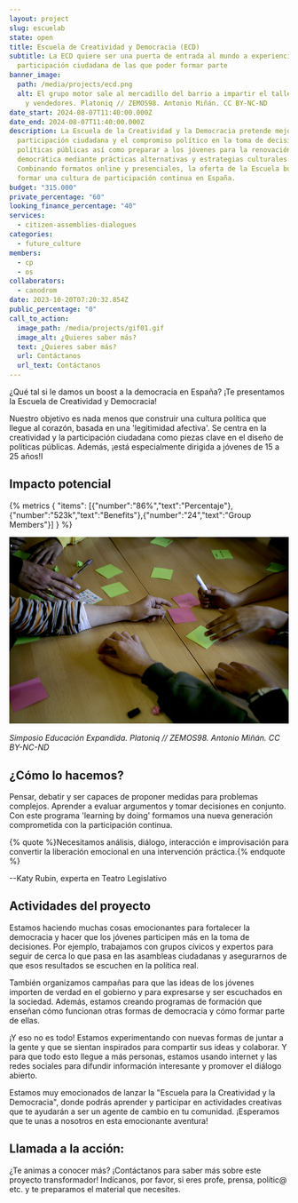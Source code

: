 ```yaml
---
layout: project
slug: escuelab
state: open
title: Escuela de Creatividad y Democracia (ECD)
subtitle: La ECD quiere ser una puerta de entrada al mundo a experiencias de
  participación ciudadana de las que poder formar parte
banner_image:
  path: /media/projects/ecd.png
  alt: El grupo motor sale al mercadillo del barrio a impartir el taller a vecinos
    y vendedores. Platoniq // ZEMOS98. Antonio Miñán. CC BY-NC-ND
date_start: 2024-08-07T11:40:00.000Z
date_end: 2024-08-07T11:40:00.000Z
description: La Escuela de la Creatividad y la Democracia pretende mejorar la
  participación ciudadana y el compromiso político en la toma de decisiones y
  políticas públicas así como preparar a los jóvenes para la renovación
  democrática mediante prácticas alternativas y estrategias culturales.
  Combinando formatos online y presenciales, la oferta de la Escuela busca
  formar una cultura de participación continua en España.
budget: "315.000"
private_percentage: "60"
looking_finance_percentage: "40"
services:
  - citizen-assemblies-dialogues
categories:
  - future_culture
members:
  - cp
  - os
collaborators:
  - canodrom
date: 2023-10-20T07:20:32.854Z
public_percentage: "0"
call_to_action:
  image_path: /media/projects/gif01.gif
  image_alt: ¿Quieres saber más?
  text: ¿Quieres saber más?
  url: Contáctanos
  url_text: Contáctanos
---
```

¿Qué tal si le damos un boost a la democracia en España? ¡Te presentamos la Escuela de Creatividad y Democracia!

Nuestro objetivo es nada menos que construir una cultura política que llegue al corazón, basada en una 'legitimidad afectiva'. Se centra en la creatividad y la participación ciudadana como piezas clave en el diseño de políticas públicas. Además, ¡está especialmente dirigida a jóvenes de 15 a 25 años!I

## Impacto potencial

{% metrics { "items": [{"number":"86%","text":"Percentaje"},{"number":"523k","text":"Benefits"},{"number":"24","text":"Group Members"}] } %}

![](/media/3360002157_4bf40f461c_c.jpg "Simposio Educación Expandida Platoniq // ZEMOS98. Antonio Miñán. CC BY-NC-ND")

*Simposio Educación Expandida. Platoniq // ZEMOS98. Antonio Miñán. CC BY-NC-ND*

## ¿Cómo lo hacemos?

Pensar, debatir y ser capaces de proponer medidas para problemas complejos. Aprender a evaluar argumentos y tomar decisiones en conjunto. Con este programa 'learning by doing' formamos una nueva generación comprometida con la participación continua.

{% quote %}Necesitamos análisis, diálogo, interacción e improvisación para convertir la liberación emocional en una intervención práctica.{% endquote %}

\--Katy Rubin, experta en Teatro Legislativo

## Actividades del proyecto

Estamos haciendo muchas cosas emocionantes para fortalecer la democracia y hacer que los jóvenes participen más en la toma de decisiones. Por ejemplo, trabajamos con grupos cívicos y expertos para seguir de cerca lo que pasa en las asambleas ciudadanas y asegurarnos de que esos resultados se escuchen en la política real.

También organizamos campañas para que las ideas de los jóvenes importen de verdad en el gobierno y para expresarse y ser escuchados en la sociedad. Además, estamos creando programas de formación que enseñan cómo funcionan otras formas de democracia y cómo formar parte de ellas.

¡Y eso no es todo! Estamos experimentando con nuevas formas de juntar a la gente y que se sientan inspirados para compartir sus ideas y colaborar. Y para que todo esto llegue a más personas, estamos usando internet y las redes sociales para difundir información interesante y promover el diálogo abierto.

Estamos muy emocionados de lanzar la "Escuela para la Creatividad y la Democracia", donde podrás aprender y participar en actividades creativas que te ayudarán a ser un agente de cambio en tu comunidad. ¡Esperamos que te unas a nosotros en esta emocionante aventura!

## Llamada a la acción:

¿Te animas a conocer más? ¡Contáctanos para saber más sobre este proyecto transformador! Indícanos, por favor, si eres profe, prensa, polític@ etc. y te preparamos el material que necesites.
